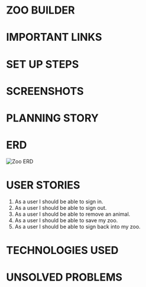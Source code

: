 # ZOO BUILDER
# IMPORTANT LINKS
# SET UP STEPS
# SCREENSHOTS
# PLANNING STORY
# ERD
![Zoo ERD](https://i.imgur.com/eV6ZhLT.jpg)
# USER STORIES
1. As a user I should be able to sign in. 
2. As a user I should be able to sign out.
3. As a user I should be able to remove an animal.
4. As a user I should be able to save my zoo.
5. As a user I should be able to sign back into my zoo. 
# TECHNOLOGIES USED
# UNSOLVED PROBLEMS